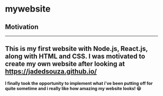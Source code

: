 # mywebsite
## Motivation
-----
**This is my first website with Node.js, React.js, along with HTML and CSS. I was motivated to create my own website after looking at https://jadedsouza.github.io/**
-----
**I finally took the opportunity to implement what i've been putting off for quite sometime and i really like how amazing my website looks! :smiley:**

